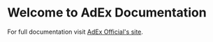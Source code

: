 # Welcome to AdEx Documentation

For full documentation visit [AdEx Official's site](https://www.adex.network/).
